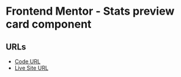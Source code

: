 # Frontend Mentor - Stats preview card component

## URLs

- [Code URL](https://github.com/Aditi002-holo/stats-preview-card)
- [Live Site URL](https://aditi002-holo.github.io/stats-preview-card/)
